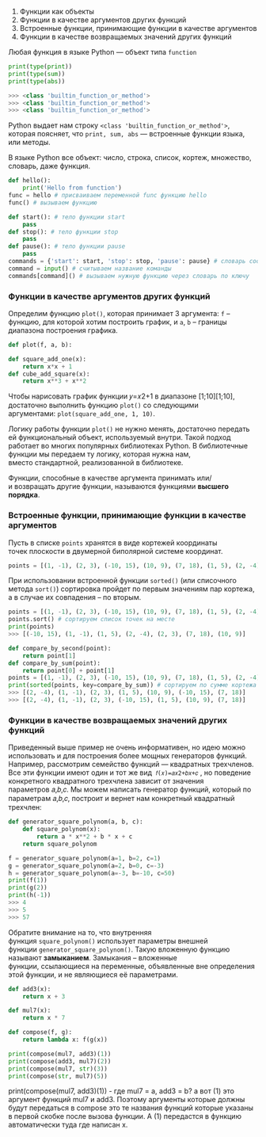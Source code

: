 
1. Функции как объекты
2. Функции в качестве аргументов других функций
3. Встроенные функции, принимающие функции в качестве аргументов
4. Функции в качестве возвращаемых значений других функций

Любая функция в языке Python — объект типа `function`

```python
print(type(print)) 
print(type(sum)) 
print(type(abs))

>>> <class 'builtin_function_or_method'> 
>>> <class 'builtin_function_or_method'> 
>>> <class 'builtin_function_or_method'>
```
Python выдает нам строку `<class 'builtin_function_or_method'>`, которая поясняет, что `print, sum, abs` — встроенные функции языка, или методы.

​​В языке Python все объект: число, строка, список, кортеж, множество, словарь, даже функция.

```python
def hello(): 
	print('Hello from function') 
func = hello # присваиваем переменной func функцию hello 
func() # вызываем функцию
```
```python
def start(): # тело функции start 
	pass 
def stop(): # тело функции stop 
	pass 
def pause(): # тело функции pause 
	pass 
commands = {'start': start, 'stop': stop, 'pause': pause} # словарь соответствия команда → функция 
command = input() # считываем название команды 
commands[command]() # вызываем нужную функцию через словарь по ключу
```

### Функции в качестве аргументов других функций

Определим функцию `plot()`, которая принимает 3 аргумента: `f` – функцию, для которой хотим построить график, и `a`, `b` – границы диапазона построения графика.
```python
def plot(f, a, b):

def square_add_one(x): 
	return x*x + 1   
def cube_add_square(x): 
	return x**3 + x**2
```
Чтобы нарисовать график функции 𝑦=𝑥2+1 в диапазоне [1;10][1;10], достаточно выполнить функцию `plot()` со следующими аргументами: `plot(square_add_one, 1, 10)`.

Логику работы функции `plot()` не нужно менять, достаточно передать ей функциональный объект, используемый внутри. Такой подход работает во многих популярных библиотеках Python. В библиотечные функции мы передаем ту логику, которая нужна нам, вместо стандартной, реализованной в библиотеке.

Функции, способные в качестве аргумента принимать или/и возвращать другие функции, называются функциями **высшего порядка**.

### Встроенные функции, принимающие функции в качестве аргументов

Пусть в списке `points` хранятся в виде кортежей координаты точек плоскости в двумерной биполярной системе координат.
```python
points = [(1, -1), (2, 3), (-10, 15), (10, 9), (7, 18), (1, 5), (2, -4)]
```
При использовании встроенной функции `sorted()` (или списочного метода `sort()`) сортировка пройдет по первым значениям пар кортежа, а в случае их совпадения – по вторым.
```python
points = [(1, -1), (2, 3), (-10, 15), (10, 9), (7, 18), (1, 5), (2, -4)] 
points.sort() # сортируем список точек на месте 
print(points)
>>> [(-10, 15), (1, -1), (1, 5), (2, -4), (2, 3), (7, 18), (10, 9)]
```
```python
def compare_by_second(point): 
	return point[1] 
def compare_by_sum(point): 
	return point[0] + point[1] 
points = [(1, -1), (2, 3), (-10, 15), (10, 9), (7, 18), (1, 5), (2, -4)] print(sorted(points, key=compare_by_second)) # сортируем по второму значению кортежа 
print(sorted(points, key=compare_by_sum)) # сортируем по сумме кортежа
>>> [(2, -4), (1, -1), (2, 3), (1, 5), (10, 9), (-10, 15), (7, 18)] 
>>> [(2, -4), (1, -1), (2, 3), (-10, 15), (1, 5), (10, 9), (7, 18)]
```
### Функции в качестве возвращаемых значений других функций

Приведенный выше пример не очень информативен, но идею можно использовать и для построения более мощных генераторов функций. Например, рассмотрим семейство функций — квадратных трехчленов. Все эти функции имеют один и тот же вид 
```𝑓(𝑥)=𝑎𝑥2+𝑏𝑥+𝑐```
, но поведение конкретного квадратного трехчлена зависит от значения параметров 𝑎,𝑏,𝑐. Мы можем написать генератор функций, который по параметрам 𝑎,𝑏,𝑐, построит и вернет нам конкретный квадратный трехчлен:
```python
def generator_square_polynom(a, b, c): 
	def square_polynom(x): 
		return a * x**2 + b * x + c 
	return square_polynom

f = generator_square_polynom(a=1, b=2, c=1) 
g = generator_square_polynom(a=2, b=0, c=-3) 
h = generator_square_polynom(a=-3, b=-10, c=50) 
print(f(1)) 
print(g(2)) 
print(h(-1))
>>> 4 
>>> 5 
>>> 57
```
Обратите внимание на то, что внутренняя функция `square_polynom()` использует параметры внешней функции `generator_square_polynom()`. Такую вложенную функцию называют **замыканием**.
Замыкания – вложенные функции, ссылающиеся на переменные, объявленные вне определения этой функции, и не являющиеся её параметрами.

```python
def add3(x):
    return x + 3

def mul7(x):
    return x * 7 

def compose(f, g):
    return lambda x: f(g(x)) 

print(compose(mul7, add3)(1))
print(compose(add3, mul7)(2))
print(compose(mul7, str)(3))
print(compose(str, mul7)(5))
```
print(compose(mul7, add3)(1)) - где mul7 = a, add3 = b? а вот (1) это аргумент функций mul7 и add3. Поэтому аргументы которые должны будут передаться в compose это те названия функций которые указаны в первой скобке после вызова функции. А (1) передастся в функцию автоматически туда где написан x.